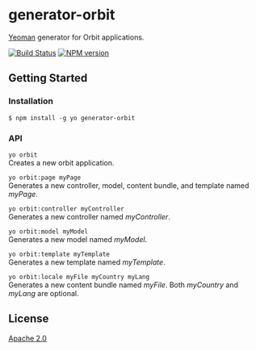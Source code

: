 # generator-orbit

[Yeoman](http://yeoman.io) generator for Orbit applications.

[![Build Status](https://travis-ci.org/the2ndone3/generator-orbit.png)](https://travis-ci.org/the2ndone3/generator-orbit)
[![NPM version](https://badge.fury.io/js/generator-orbit.png)](http://badge.fury.io/js/generator-orbit)


## Getting Started


### Installation

```shell
$ npm install -g yo generator-orbit
```


### API

`yo orbit`  
Creates a new orbit application.

`yo orbit:page myPage`  
Generates a new controller, model, content bundle, and template named *myPage*.

`yo orbit:controller myController`  
Generates a new controller named *myController*.

`yo orbit:model myModel`  
Generates a new model named *myModel*.

`yo orbit:template myTemplate`  
Generates a new template named *myTemplate*.

`yo orbit:locale myFile myCountry myLang`  
Generates a new content bundle named *myFile*. Both *myCountry* and *myLang* are optional.


## License

[Apache 2.0](http://www.apache.org/licenses/LICENSE-2.0)
